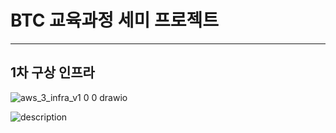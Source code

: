 # BTC 교육과정 세미 프로젝트
----
## 1차 구상 인프라

![aws_3_infra_v1 0 0 drawio](https://user-images.githubusercontent.com/59479926/187140660-e496e748-7787-4e4e-8c7f-fa925e41c473.png)

![description](https://user-images.githubusercontent.com/59479926/187141050-a5415be5-e8b1-476f-8667-f33138f266a9.png)
